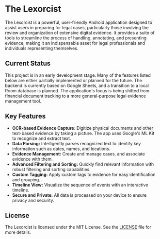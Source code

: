 # The Lexorcist

The Lexorcist is a powerful, user-friendly Android application designed to assist users in preparing for legal cases, particularly those involving the review and organization of extensive digital evidence. It provides a suite of tools to streamline the process of handling, annotating, and presenting evidence, making it an indispensable asset for legal professionals and individuals representing themselves.

## Current Status

This project is in an early development stage. Many of the features listed below are either partially implemented or planned for the future. The backend is currently based on Google Sheets, and a transition to a local Room database is planned. The application's focus is being shifted from financial document tracking to a more general-purpose legal evidence management tool.

## Key Features

- **OCR-based Evidence Capture:** Digitize physical documents and other text-based evidence by taking a picture. The app uses Google's ML Kit to recognize and extract text.
- **Data Parsing:** Intelligently parses recognized text to identify key information such as dates, names, and locations.
- **Evidence Management:** Create and manage cases, and associate evidence with them.
- **Advanced Filtering and Sorting:** Quickly find relevant information with robust filtering and sorting capabilities.
- **Custom Tagging:** Apply custom tags to evidence for easy identification and grouping.
- **Timeline View:** Visualize the sequence of events with an interactive timeline.
- **Secure and Private:** All data is processed on your device to ensure privacy and security.

## License

The Lexorcist is licensed under the MIT License. See the [LICENSE](LICENSE) file for more details.
